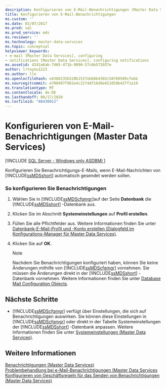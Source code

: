 ```yaml
---
description: Konfigurieren von E-Mail-Benachrichtigungen (Master Data Services)
title: Konfigurieren von E-Mail-Benachrichtigungen
ms.custom: ''
ms.date: 03/07/2017
ms.prod: sql
ms.prod_service: mds
ms.reviewer: ''
ms.technology: master-data-services
ms.topic: conceptual
helpviewer_keywords:
- e-mail [Master Data Services], configuring
- notifications [Master Data Services], configuring notifications
ms.assetid: 4241a6ab-7465-471b-9890-57c6b572037e
author: lrtoyou1223
ms.author: lle
ms.openlocfilehash: e4368235b528b1537ebb8b4302c58769509cfebb
ms.sourcegitcommit: e700497f962e4c2274df16d9e651059b42ff1a10
ms.translationtype: MT
ms.contentlocale: de-DE
ms.lasthandoff: 08/17/2020
ms.locfileid: "88430012"
---
```

# <a name="configure-email-notifications-master-data-services"></a>Konfigurieren von E-Mail-Benachrichtigungen (Master Data Services)

[!INCLUDE [SQL Server - Windows only ASDBMI  ](../includes/applies-to-version/sql-windows-only-asdbmi.md)]

  Konfigurieren Sie Benachrichtigungs-E-Mails, wenn E-Mail-Nachrichten von [!INCLUDE[ssMDSshort](../includes/ssmdsshort-md.md)] automatisch gesendet werden sollen.  
  
### <a name="to-configure-notifications"></a>So konfigurieren Sie Benachrichtigungen  
  
1.  Wählen Sie in [!INCLUDE[ssMDScfgmgr](../includes/ssmdscfgmgr-md.md)]auf der Seite **Datenbank** die [!INCLUDE[ssMDSshort](../includes/ssmdsshort-md.md)] -Datenbank aus.  
  
2.  Klicken Sie im Abschnitt **Systemeinstellungen** auf **Profil erstellen**.  
  
3.  Füllen Sie alle Pflichtfelder aus. Weitere Informationen finden Sie unter [Datenbank-E-Mail-Profil und -Konto erstellen &#40;Dialogfeld im Konfigurations-Manager für Master Data Services&#41;](../master-data-services/create-database-mail-profile-and-account-dialog-box.md).  
  
4.  Klicken Sie auf **OK**.  
  
    > [!NOTE]  
    >  Nachdem Sie Benachrichtigungen konfiguriert haben, können Sie keine Änderungen mithilfe von [!INCLUDE[ssMDScfgmgr](../includes/ssmdscfgmgr-md.md)] vornehmen. Sie müssen die Änderungen direkt in der [!INCLUDE[ssMDSshort](../includes/ssmdsshort-md.md)] -Datenbank vornehmen. Weitere Informationen finden Sie unter [Database Mail Configuration Objects](../relational-databases/database-mail/database-mail-configuration-objects.md).  
  
## <a name="next-steps"></a>Nächste Schritte  
  
-   [!INCLUDE[ssMDScfgmgr](../includes/ssmdscfgmgr-md.md)] verfügt über Einstellungen, die sich auf Benachrichtigungen auswirken. Sie können diese Einstellungen in [!INCLUDE[ssMDScfgmgr](../includes/ssmdscfgmgr-md.md)] oder direkt in der Tabelle Systemeinstellungen der [!INCLUDE[ssMDSshort](../includes/ssmdsshort-md.md)] -Datenbank anpassen. Weitere Informationen finden Sie unter [Systemeinstellungen &#40;Master Data Services&#41;](../master-data-services/system-settings-master-data-services.md).  
  
## <a name="see-also"></a>Weitere Informationen  
 [Benachrichtigungen &#40;Master Data Services&#41;](../master-data-services/notifications-master-data-services.md)   
 [Problembehandlung bei e-Mail-Benachrichtigungen (Master Data Services](https://social.technet.microsoft.com/wiki/contents/articles/troubleshooting-email-notifications-master-data-services.aspx)   
 [Konfigurieren von Geschäftsregeln für das Senden von Benachrichtigungen &#40;Master Data Services&#41;](../master-data-services/configure-business-rules-to-send-notifications-master-data-services.md)  
  
  
